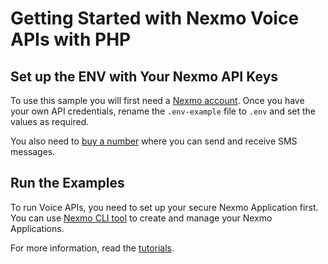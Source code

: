# Getting Started with Nexmo Voice APIs with PHP

## Set up the ENV with Your Nexmo API Keys

To use this sample you will first need a [Nexmo account](https://dashboard.nexmo.com/sign-up). Once you have your own API credentials, rename
the `.env-example` file to `.env` and set the values as required.

You also need to [buy a number](https://dashboard.nexmo.com/buy-numbers) where you can send and receive SMS messages.

## Run the Examples

To run Voice APIs, you need to set up your secure Nexmo Application first. You can use [Nexmo CLI tool](https://github.com/Nexmo/nexmo-cli) to create and manage your Nexmo Applications.

For more information, read the [tutorials](https://developer.nexmo.com/voice/voice-api/tutorials).
